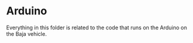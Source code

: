 # Arduino
Everything in this folder is related to the code that runs on the Arduino on the Baja vehicle.

